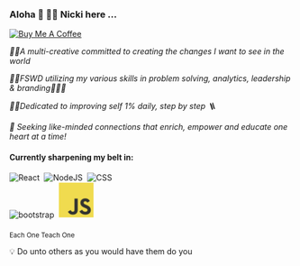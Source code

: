 ### Aloha 🌺 👋🏽 Nicki here ...




<a href="https://www.buymeacoffee.com/nickiscoding" target="_blank"><img src="https://cdn.buymeacoffee.com/buttons/v2/default-green.png" alt="Buy Me A Coffee" style="height: 60px !important;width: 217px !important;" ></a>

<!--
**anickacodes/anickacodes** is a ✨ _special_ ✨ repository because its `README.md` (this file) appears on your GitHub profile.

- 👯 I’m looking to collaborate on ...
- 📫 How to reach me: ...
- 😄 Pronouns: ...
- ⚡ Fun fact: ...
<img align="right" alt="Coding" width="400" src="https://media.tenor.com/N2UZeTmvCR4AAAAd/ucheoma-uzosike-cartoon.gif">
-->

_🫶🏽A multi-creative committed to creating the changes I want to see in the world_ 

_🫶🏽FSWD utilizing my various skills in problem solving, analytics, leadership & branding👩🏽‍💻_

_🫶🏽Dedicated to improving self 1% daily, step by step 🪜_

_👀 Seeking like-minded connections that enrich, empower and educate one heart at a time!_



#### Currently sharpening my belt in:

   
<img src="https://cdn.jsdelivr.net/gh/devicons/devicon/icons/react/react-original.svg" title="React" alt="React" width="69" height="69"/>&nbsp;
<img src="https://cdn.jsdelivr.net/gh/devicons/devicon/icons/nodejs/nodejs-plain.svg" title="NodeJS" alt="NodeJS" width="69" height="69"/>&nbsp;
<img src="https://cdn.jsdelivr.net/gh/devicons/devicon/icons/css3/css3-original.svg" title="CSS" alt="CSS" width='72' height='70'/>&nbsp;       
<img src="https://cdn.jsdelivr.net/gh/devicons/devicon/icons/bootstrap/bootstrap-original.svg" title="bootstrap" alt="bootstrap" width='72' height='70'/>&nbsp; 
<img src="https://github.com/devicons/devicon/blob/master/icons/javascript/javascript-original.svg" title="JavaScript" alt="JavaScript" width="63" height="63"/>&nbsp;








<sub> Each One Teach One </sub>

💡 Do unto others as you would have them do you 
